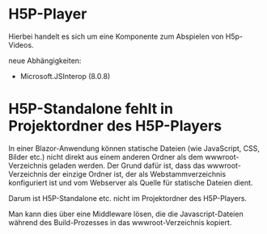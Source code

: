 # H5P-Player

Hierbei handelt es sich um eine Komponente zum Abspielen von H5p-Videos.

neue Abhängigkeiten:
- Microsoft.JSInterop (8.0.8)

# H5P-Standalone fehlt in Projektordner des H5P-Players

In einer Blazor-Anwendung können statische Dateien (wie JavaScript, CSS, Bilder etc.)
nicht direkt aus einem anderen Ordner als dem wwwroot-Verzeichnis geladen werden.
Der Grund dafür ist, dass das wwwroot-Verzeichnis der einzige Ordner ist,
der als Webstammverzeichnis konfiguriert ist
und vom Webserver als Quelle für statische Dateien dient.

Darum ist H5P-Standalone etc. nicht im Projektordner des H5P-Players.

Man kann dies über eine Middleware lösen, die die Javascript-Dateien während
des Build-Prozesses in das wwwroot-Verzeichnis kopiert.